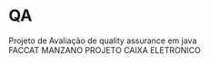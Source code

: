 # QA
Projeto de Avaliação de quality assurance em java  
FACCAT 
MANZANO 
PROJETO CAIXA ELETRONICO 
